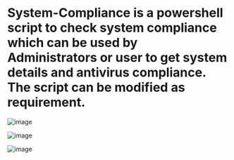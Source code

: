 # System-Compliance is a powershell script to check system compliance which can be used by Administrators or user to get system details and antivirus compliance. The script can be modified as  requirement.
![image](https://github.com/vtechie84/System-Compliance/assets/141838166/ce0d7c75-d6b5-4836-a3e1-ef12c455dbc7)

![image](https://github.com/vtechie84/System-Compliance/assets/141838166/05b7e30c-496b-4f4f-8ff2-860c745eb3da)

![image](https://github.com/vtechie84/System-Compliance/assets/141838166/16ac6a0a-a2ed-4fab-b0fd-4b534979a2d8)




